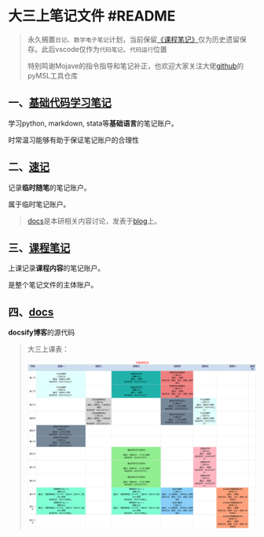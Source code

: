 # 大三上笔记文件 #README

> 永久搁置`日记`、`数学电子笔记`计划，当前保留[《课程笔记》](#三课程笔记)仅为历史遗留保存。此后vscode仅作为`代码笔记`、`代码运行`位置
> 
> 特别鸣谢Mojave的指令指导和笔记补正，也欢迎大家关注大佬[github](https://github.com/NTFS2020)的pyMSL工具仓库

## 一、[基础代码学习笔记](代码学习笔记/markdown.md)

学习python, markdown, stata等**基础语言**的笔记账户。

时常温习能够有助于保证笔记账户的合理性

## 二、[速记](速记/实践内容讨论.md)

记录**临时随笔**的笔记账户。

属于临时笔记账户。

> [docs](速记/本研议题.md)是本研相关内容讨论，发表于[blog](https://dsw676676.github.io/note_3.1/#/)上。

## 三、[课程笔记](课程笔记/math/class_1.md)

上课记录**课程内容**的笔记账户。

是整个笔记文件的主体账户。

## 四、[docs](docs/README.md)

**docsify博客**的源代码

> 大三上课表：
> 
> ![课表](https://raw.githubusercontent.com/dsw676676/picture/main/image/20220905111039.png)